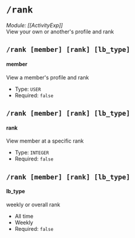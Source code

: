 # `/rank`
*Module: [[ActivityExp]]*<br>
View your own or another's profile and rank
## `/rank [member] [rank] [lb_type]`
#### member
View a member's profile and rank
- Type: `USER`
- Required: `false`
## `/rank [member] [rank] [lb_type]`
#### rank
View member at a specific rank
- Type: `INTEGER`
- Required: `false`
## `/rank [member] [rank] [lb_type]`
#### lb_type
weekly or overall rank
  - All time
  - Weekly
- Required: `false`